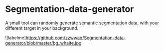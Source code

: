 # Segmentation-data-generator
A small tool can randomly generate semantic segmentation data, with your different target in your background.

![labelme]https://github.com/zzwwaq/Segmentation-data-generator/blob/master/bg_whaite.jpg
